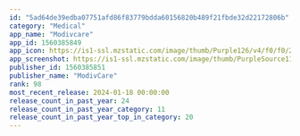 ```yaml
---
id: "5ad64de39edba07751afd86f83779bdda60156820b489f21fbde32d22172806b"
category: "Medical"
app_name: "Modivcare"
app_id: 1560385849
app_icon: https://is1-ssl.mzstatic.com/image/thumb/Purple126/v4/f0/f0/2b/f0f02b8b-b3ad-09a8-bb45-a5afb1b845fd/AppIcon-0-0-1x_U007emarketing-0-5-0-85-220.png/1024x1024bb.png
app_screenshot: https://is1-ssl.mzstatic.com/image/thumb/PurpleSource112/v4/b3/e1/3d/b3e13d9b-e1dc-72c0-e117-7663e337315b/877ee840-dee5-4105-ae8a-50a05ccef1f9_1-65-LoginScreen.png/1284x2778bb.png
publisher_id: 1560385851
publisher_name: "ModivCare"
rank: 98
most_recent_release: 2024-01-18 00:00:00
release_count_in_past_year: 24
release_count_in_past_year_category: 11
release_count_in_past_year_top_in_category: 20
---
```

